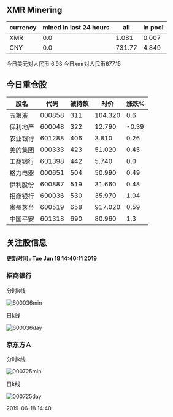## XMR Minering

|currency|mined in last 24 hours|all|in pool|
|---|---|---|---|
|XMR|0.0|1.081|0.007|
|CNY|0.0|731.77|4.849|

今日美元对人民币 6.93	今日xmr对人民币677.15


## 今日重仓股 

|股名|代码|被持数|时价|涨跌%|
|---|---|---|---|---|
|五粮液|000858|311|104.320|0.6|
|保利地产|600048|322|12.790|-0.39|
|农业银行|601288|406|3.810|0.26|
|美的集团|000333|423|51.020|0.45|
|工商银行|601398|442|5.740|0.0|
|格力电器|000651|504|50.990|0.49|
|伊利股份|600887|519|31.660|0.48|
|招商银行|600036|530|35.970|1.04|
|贵州茅台|600519|658|917.020|0.59|
|中国平安|601318|690|80.960|1.3|

## 关注股信息
**更新时间 : Tue Jun 18 14:40:11 2019**
### 招商银行 
分时k线

![600036min](http://image.sinajs.cn/newchart/min/n/sh600036.gif)

日k线

![600036day](http://image.sinajs.cn/newchart/daily/n/sh600036.gif)

### 京东方Ａ 
分时k线

![000725min](http://image.sinajs.cn/newchart/min/n/sz000725.gif)

日k线

![000725day](http://image.sinajs.cn/newchart/daily/n/sz000725.gif)

2019-06-18 14:40